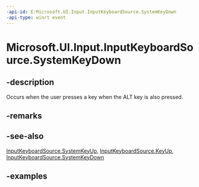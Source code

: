 ```yaml
---
-api-id: E:Microsoft.UI.Input.InputKeyboardSource.SystemKeyDown
-api-type: winrt event
---
```


# Microsoft.UI.Input.InputKeyboardSource.SystemKeyDown

<!--
public event Windows.Foundation.TypedEventHandler<Microsoft.UI.Input.InputKeyboardSource,Microsoft.UI.Input.KeyEventArgs> SystemKeyDown;
-->

## -description

Occurs when the user presses a key when the ALT key is also pressed.

## -remarks

## -see-also

[InputKeyboardSource.SystemKeyUp](inputkeyboardsource_systemkeyup.md), [InputKeyboardSource.KeyUp](inputkeyboardsource_keyup.md), [InputKeyboardSource.SystemKeyDown](inputkeyboardsource_systemkeydown.md)

## -examples

